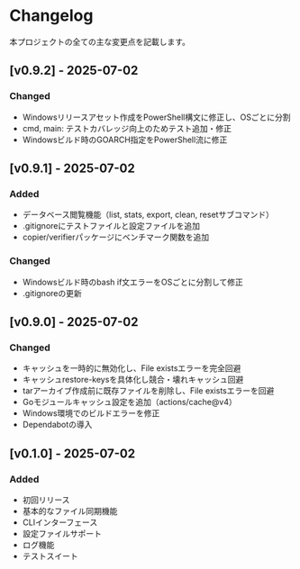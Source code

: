 # Changelog

本プロジェクトの全ての主な変更点を記載します。

## [v0.9.2] - 2025-07-02
### Changed
- Windowsリリースアセット作成をPowerShell構文に修正し、OSごとに分割
- cmd, main: テストカバレッジ向上のためテスト追加・修正
- Windowsビルド時のGOARCH指定をPowerShell流に修正

## [v0.9.1] - 2025-07-02
### Added
- データベース閲覧機能（list, stats, export, clean, resetサブコマンド）
- .gitignoreにテストファイルと設定ファイルを追加
- copier/verifierパッケージにベンチマーク関数を追加
### Changed
- Windowsビルド時のbash if文エラーをOSごとに分割して修正
- .gitignoreの更新

## [v0.9.0] - 2025-07-02
### Changed
- キャッシュを一時的に無効化し、File existsエラーを完全回避
- キャッシュrestore-keysを具体化し競合・壊れキャッシュ回避
- tarアーカイブ作成前に既存ファイルを削除し、File existsエラーを回避
- Goモジュールキャッシュ設定を追加（actions/cache@v4）
- Windows環境でのビルドエラーを修正
- Dependabotの導入

## [v0.1.0] - 2025-07-02
### Added
- 初回リリース
- 基本的なファイル同期機能
- CLIインターフェース
- 設定ファイルサポート
- ログ機能
- テストスイート 